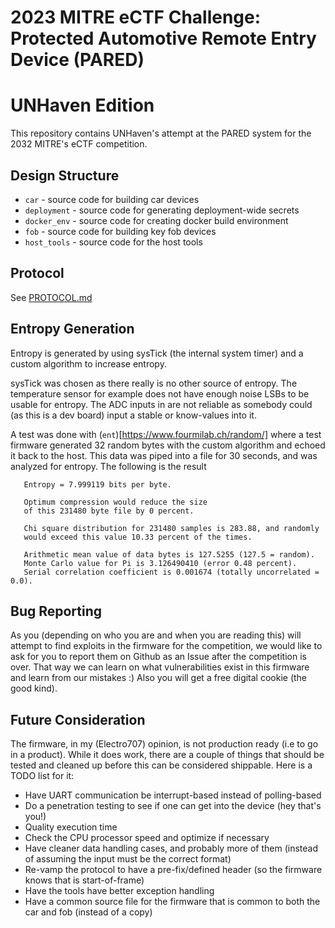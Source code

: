 # 2023 MITRE eCTF Challenge: Protected Automotive Remote Entry Device (PARED)
# UNHaven Edition

This repository contains UNHaven's attempt at the PARED system for the 2032 MITRE's eCTF competition.

## Design Structure
- `car` - source code for building car devices
- `deployment` - source code for generating deployment-wide secrets
- `docker_env` - source code for creating docker build environment
- `fob` - source code for building key fob devices
- `host_tools` - source code for the host tools

## Protocol
See [PROTOCOL.md](PROTOCOL.md)

## Entropy Generation
Entropy is generated by using sysTick (the internal system timer) and a custom algorithm to increase entropy. 

sysTick was chosen as there really is no other source of entropy. The temperature sensor for example does not have enough noise LSBs to be usable for entropy. The ADC inputs in are not reliable as somebody could (as this is a dev board) input a stable or know-values into it.

A test was done with (`ent`)[https://www.fourmilab.ch/random/] where a test firmware generated 32 random bytes with the custom algorithm and echoed it back to the host. This data was piped into a file for 30 seconds, and was analyzed for entropy. The following is the result

```
   Entropy = 7.999119 bits per byte.

   Optimum compression would reduce the size
   of this 231480 byte file by 0 percent.

   Chi square distribution for 231480 samples is 283.88, and randomly
   would exceed this value 10.33 percent of the times.

   Arithmetic mean value of data bytes is 127.5255 (127.5 = random).
   Monte Carlo value for Pi is 3.126490410 (error 0.48 percent).
   Serial correlation coefficient is 0.001674 (totally uncorrelated = 0.0).
```

## Bug Reporting
As you (depending on who you are and when you are reading this) will attempt to find exploits in the firmware for the competition, we would like to ask for you to report them on Github as an Issue after the competition is over. That way we can learn on what vulnerabilities exist in this firmware and learn from our mistakes :)
Also you will get a free digital cookie (the good kind).

## Future Consideration
The firmware, in my (Electro707) opinion, is not production ready (i.e to go in a product). While it does work, there are a couple of things that should be tested and cleaned up before this can be considered shippable. Here is a TODO list for it:
- Have UART communication be interrupt-based instead of polling-based
- Do a penetration testing to see if one can get into the device (hey that's you!)
- Quality execution time
- Check the CPU processor speed and optimize if necessary
- Have cleaner data handling cases, and probably more of them (instead of assuming the input must be the correct format)
- Re-vamp the protocol to have a pre-fix/defined header (so the firmware knows that is start-of-frame)
- Have the tools have better exception handling
- Have a common source file for the firmware that is common to both the car and fob (instead of a copy)